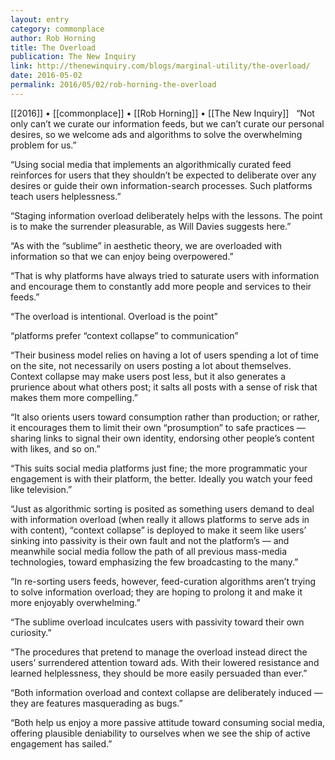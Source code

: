 ```yaml
---
layout: entry
category: commonplace
author: Rob Horning
title: The Overload
publication: The New Inquiry
link: http://thenewinquiry.com/blogs/marginal-utility/the-overload/
date: 2016-05-02
permalink: 2016/05/02/rob-horning-the-overload
---
```


[[2016]] • [[commonplace]] • [[Rob Horning]] • [[The New Inquiry]]
 
“Not only can’t we curate our information feeds, but we can’t curate our personal desires, so we welcome ads and algorithms to solve the overwhelming problem for us.”

“Using social media that implements an algorithmically curated feed reinforces for users that they shouldn’t be expected to deliberate over any desires or guide their own information-search processes. Such platforms teach users helplessness.”

“Staging information overload deliberately helps with the lessons. The point is to make the surrender pleasurable, as Will Davies suggests here.”

“As with the “sublime” in aesthetic theory, we are overloaded with information so that we can enjoy being overpowered.”

“That is why platforms have always tried to saturate users with information and encourage them to constantly add more people and services to their feeds.”

“The overload is intentional. Overload is the point”

“platforms prefer “context collapse” to communication”

“Their business model relies on having a lot of users spending a lot of time on the site, not necessarily on users posting a lot about themselves. Context collapse may make users post less, but it also generates a prurience about what others post; it salts all posts with a sense of risk that makes them more compelling.”

“It also orients users toward consumption rather than production; or rather, it encourages them to limit their own “prosumption” to safe practices — sharing links to signal their own identity, endorsing other people’s content with likes, and so on.”

“This suits social media platforms just fine; the more programmatic your engagement is with their platform, the better. Ideally you watch your feed like television.”

“Just as algorithmic sorting is posited as something users demand to deal with information overload (when really it allows platforms to serve ads in with content), “context collapse” is deployed to make it seem like users’ sinking into passivity is their own fault and not the platform’s — and meanwhile social media follow the path of all previous mass-media technologies, toward emphasizing the few broadcasting to the many.”

“In re-sorting users feeds, however, feed-curation algorithms aren’t trying to solve information overload; they are hoping to prolong it and make it more enjoyably overwhelming.”

“The sublime overload inculcates users with passivity toward their own curiosity.”

“The procedures that pretend to manage the overload instead direct the users’ surrendered attention toward ads. With their lowered resistance and learned helplessness, they should be more easily persuaded than ever.”

“Both information overload and context collapse are deliberately induced — they are features masquerading as bugs.”

“Both help us enjoy a more passive attitude toward consuming social media, offering plausible deniability to ourselves when we see the ship of active engagement has sailed.”

